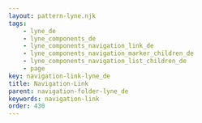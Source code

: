 ```yaml
---
layout: pattern-lyne.njk
tags: 
    - lyne_de
    - lyne_components_de
    - lyne_components_navigation_link_de
    - lyne_components_navigation_marker_children_de
    - lyne_components_navigation_list_children_de
    - page
key: navigation-link-lyne_de
title: Navigation-Link
parent: navigation-folder-lyne_de
keywords: navigation-link
order: 430
---
```

